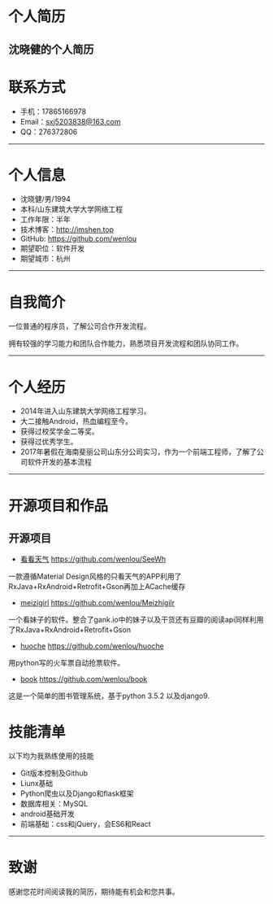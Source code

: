 # 个人简历
## 沈晓健的个人简历
# 联系方式

- 手机：17865166978
- Email：sxj5203838@163.com 
- QQ：276372806

---
# 个人信息

 - 沈晓健/男/1994
 - 本科/山东建筑大学大学网络工程
 - 工作年限：半年
 - 技术博客：http://imshen.top
 - GitHub: https://github.com/wenlou
 - 期望职位：软件开发
 - 期望城市：杭州

---

# 自我简介
一位普通的程序员，了解公司合作开发流程。

拥有较强的学习能力和团队合作能力，熟悉项目开发流程和团队协同工作。

---

# 个人经历
* 2014年进入山东建筑大学网络工程学习。
* 大二接触Android，热血编程至今。
* 获得过校奖学金二等奖。
* 获得过优秀学生。
* 2017年暑假在海南斐丽公司山东分公司实习，作为一个前端工程师，了解了公司软件开发的基本流程

---

# 开源项目和作品

## 开源项目

 - [看看天气](https://github.com/wenlou/SeeWh) https://github.com/wenlou/SeeWh

 一款遵循Material Design风格的只看天气的APP利用了RxJava+RxAndroid+Retrofit+Gson再加上ACache缓存
 - [meizigirl](http://github.com/yourname/projectname) https://github.com/wenlou/Meizhigilr

 一个看妹子的软件。整合了gank.io中的妹子以及干货还有豆瓣的阅读api同样利用了RxJava+RxAndroid+Retrofit+Gson
 - [huoche](https://github.com/wenlou/huoche) https://github.com/wenlou/huoche

 用python写的火车票自动抢票软件。
 - [book](https://github.com/wenlou/book) https://github.com/wenlou/book

 这是一个简单的图书管理系统，基于python 3.5.2 以及django9.
# 技能清单

以下均为我熟练使用的技能

- Git版本控制及Github
- Liunx基础
- Python爬虫以及Django和flask框架
- 数据库相关：MySQL
- android基础开发
- 前端基础：css和jQuery，会ES6和React

---

# 致谢
感谢您花时间阅读我的简历，期待能有机会和您共事。
